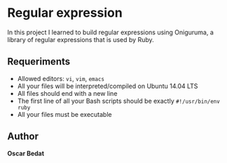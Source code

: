 # Regular expression

In this project I learned to build regular expressions using Oniguruma, a library of regular expressions that is used by Ruby. 

## Requeriments

* Allowed editors: ```vi```, ```vim```, ```emacs```
* All your files will be interpreted/compiled on Ubuntu 14.04 LTS
* All files should end with a new line
* The first line of all your Bash scripts should be exactly ```#!/usr/bin/env ruby```
* All your files must be executable

## Author
**Oscar Bedat**
